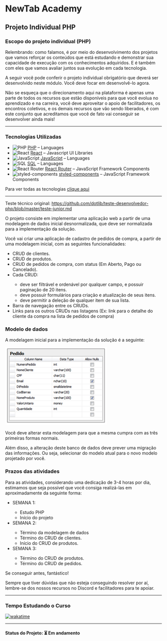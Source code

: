<h1>NewTab Academy</h1>
<h2>Projeto Individual PHP</h2>

<h3>Escopo do projeto individual (PHP)</h3>

<p>Relembrando: como falamos, é por meio do desenvolvimento dos projetos que vamos reforçar os conteúdos que está estudando e demonstrar sua capacidade de execução com os conhecimentos adquiridos. E é também com eles que vamos avaliar juntos sua evolução em cada tecnologia.</p>

<p>A seguir você pode conferir o projeto individual obrigatório que deverá ser desenvolvido neste módulo. Você deve focar em desenvolvê-lo agora.</p>

<p>Não se esqueça que o direcionamento aqui na plataforma é apenas uma parte de todos os recursos que estão disponíveis para que você evolua no aprendizado e na carreira, você deve aproveitar o apoio de facilitadores, os encontros coletivos, e os demais recursos que vão sendo liberados, é com este conjunto que acreditamos que você de fato vai conseguir se desenvolver ainda mais!</p>

<hr>

<h3>Tecnologias Utilizadas</h3>

- <img width='25' height='25' src='https://img.stackshare.io/service/991/hwUcGZ41_400x400.jpg' alt='PHP'/> [PHP](http://www.php.net/) – Languages
- <img width='25' height='25' src='https://img.stackshare.io/service/1020/OYIaJ1KK.png' alt='React'/> [React](https://reactjs.org/) – Javascript UI Libraries
- <img width='25' height='25' src='https://img.stackshare.io/service/1209/javascript.jpeg' alt='JavaScript'/> [JavaScript](https://developer.mozilla.org/en-US/docs/Web/JavaScript) – Languages
- <img width='25' height='25' src='https://img.stackshare.io/service/2271/default_068d33483bba6b81ee13fbd4dc7aab9780896a54.png' alt='SQL'/> [SQL](https://en.wikipedia.org/wiki/SQL) – Languages
- <img width='25' height='25' src='https://img.stackshare.io/service/3350/8261421.png' alt='React Router'/> [React Router](https://github.com/rackt/react-router) – JavaScript Framework Components
- <img width='25' height='25' src='https://img.stackshare.io/service/6749/styled-components.png' alt='styled-components'/> [styled-components](https://styled-components.com) – JavaScript Framework Components

Para ver todas as tecnologias [clique aqui](/techstack.md)

<hr>

<p>
  Teste técnico original:
  <a href="https://github.com/dotlib/teste-desenvolvedor-php/blob/master/teste-junior.md">https://github.com/dotlib/teste-desenvolvedor-php/blob/master/teste-junior.md</a>
</p>

<p>O projeto consiste em implementar uma aplicação web a partir de uma modelagem de dados inicial desnormalizada, que deve ser normalizada para a implementação da solução.</p>

<p>Você vai criar uma aplicação de cadastro de pedidos de compra, a partir de uma modelagem inicial, com as seguintes funcionalidades:</p>

<ul>
  <li>CRUD de clientes.</li>
  <li>CRUD de produtos.</li>
  <li>CRUD de pedidos de compra, com status (Em Aberto, Pago ou Cancelado).</li>
  <li>Cada CRUD:</li>
  <ul>
    <li>deve ser filtrável e ordenável por qualquer campo, e possuir paginação de 20 itens.</li>
    <li>deve possuir formulários para criação e atualização de seus itens.</li>
    <li>deve permitir a deleção de qualquer item de sua lista.</li>
  </ul>
  <li>Barra de navegação entre os CRUDs.</li>
  <li>Links para os outros CRUDs nas listagens (Ex: link para o detalhe do cliente da compra na lista de pedidos de compra)</li>
</ul>

<h3>Modelo de dados</h3>

<p>A modelagem inicial para a implementação da solução é a seguinte:</p>

<img src="app-cadastro-clientes/src/img/modelo-de-dados.png" alt="">

<p>Você deve alterar esta modelagem para que a mesma cumpra com as três primeiras formas normais.</p>

<p>Além disso, a alteração deste banco de dados deve prever uma migração das informações. Ou seja, selecionar do modelo atual para o novo modelo projetado por você.</p>

<h3>Prazos das atividades</h3>

<p>Para as atividades, considerando uma dedicação de 3-4 horas por dia, estimamos que seja possível que você consiga realizá-las em aproximadamente da seguinte forma:</p>

<ul>
  <li>SEMANA 1:</li>
  <ul>
    <li>Estudo PHP</li>
    <li>Início do projeto</li>
  </ul>
  
  <li>SEMANA 2:</li>
  <ul>
    <li>Término da modelagem de dados</li>
    <li>Término do CRUD de clientes.</li>
    <li>Início do CRUD de produtos.</li>
  </ul>
  
  <li>SEMANA 3:</li>
  <ul>
    <li>Término do CRUD de produtos.</li>
    <li>Término do CRUD de pedidos.</li>
  </ul>
</ul>

<p>Se conseguir antes, fantástico!</p>

<p>Sempre que tiver dúvidas que não esteja conseguindo resolver por aí, lembre-se dos nossos recursos no Discord e facilitadores para te apoiar.</p>

<hr>

<h3>Tempo Estudando o Curso</h3>

<p>
   <a href="https://wakatime.com/badge/github/EdiJunior88/NewTab_Academy_Projeto_Individual_PHP">
    <img src="https://wakatime.com/badge/github/EdiJunior88/NewTab_Academy_Projeto_Individual_PHP.svg" alt="wakatime">
   </a>
</p>

<hr>

<h4><b>Status do Projeto:</b> ⏳ Em andamento</h4>
